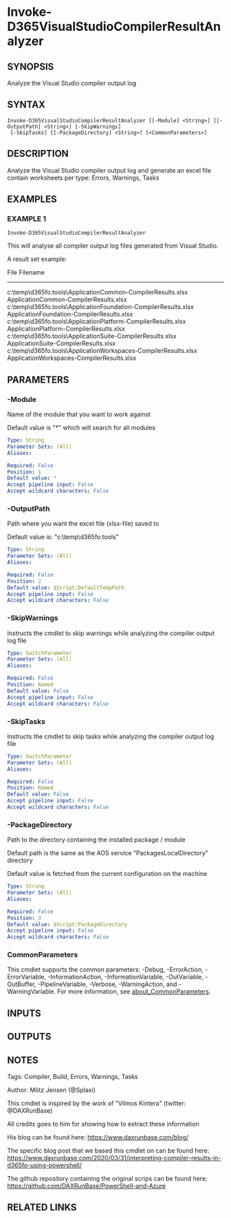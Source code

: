 ﻿---
external help file: d365fo.tools-help.xml
Module Name: d365fo.tools
online version:
schema: 2.0.0
---

# Invoke-D365VisualStudioCompilerResultAnalyzer

## SYNOPSIS
Analyze the Visual Studio compiler output log

## SYNTAX

```
Invoke-D365VisualStudioCompilerResultAnalyzer [[-Module] <String>] [[-OutputPath] <String>] [-SkipWarnings]
 [-SkipTasks] [[-PackageDirectory] <String>] [<CommonParameters>]
```

## DESCRIPTION
Analyze the Visual Studio compiler output log and generate an excel file contain worksheets per type: Errors, Warnings, Tasks

## EXAMPLES

### EXAMPLE 1
```
Invoke-D365VisualStudioCompilerResultAnalyzer
```

This will analyse all compiler output log files generated from Visual Studio.

A result set example:

File                                                            Filename
----                                                            --------
c:\temp\d365fo.tools\ApplicationCommon-CompilerResults.xlsx     ApplicationCommon-CompilerResults.xlsx
c:\temp\d365fo.tools\ApplicationFoundation-CompilerResults.xlsx ApplicationFoundation-CompilerResults.xlsx
c:\temp\d365fo.tools\ApplicationPlatform-CompilerResults.xlsx   ApplicationPlatform-CompilerResults.xlsx
c:\temp\d365fo.tools\ApplicationSuite-CompilerResults.xlsx      ApplicationSuite-CompilerResults.xlsx
c:\temp\d365fo.tools\ApplicationWorkspaces-CompilerResults.xlsx ApplicationWorkspaces-CompilerResults.xlsx

## PARAMETERS

### -Module
Name of the module that you want to work against

Default value is "*" which will search for all modules

```yaml
Type: String
Parameter Sets: (All)
Aliases:

Required: False
Position: 1
Default value: *
Accept pipeline input: False
Accept wildcard characters: False
```

### -OutputPath
Path where you want the excel file (xlsx-file) saved to

Default value is: "c:\temp\d365fo.tools\"

```yaml
Type: String
Parameter Sets: (All)
Aliases:

Required: False
Position: 2
Default value: $Script:DefaultTempPath
Accept pipeline input: False
Accept wildcard characters: False
```

### -SkipWarnings
Instructs the cmdlet to skip warnings while analyzing the compiler output log file

```yaml
Type: SwitchParameter
Parameter Sets: (All)
Aliases:

Required: False
Position: Named
Default value: False
Accept pipeline input: False
Accept wildcard characters: False
```

### -SkipTasks
Instructs the cmdlet to skip tasks while analyzing the compiler output log file

```yaml
Type: SwitchParameter
Parameter Sets: (All)
Aliases:

Required: False
Position: Named
Default value: False
Accept pipeline input: False
Accept wildcard characters: False
```

### -PackageDirectory
Path to the directory containing the installed package / module

Default path is the same as the AOS service "PackagesLocalDirectory" directory

Default value is fetched from the current configuration on the machine

```yaml
Type: String
Parameter Sets: (All)
Aliases:

Required: False
Position: 3
Default value: $Script:PackageDirectory
Accept pipeline input: False
Accept wildcard characters: False
```

### CommonParameters
This cmdlet supports the common parameters: -Debug, -ErrorAction, -ErrorVariable, -InformationAction, -InformationVariable, -OutVariable, -OutBuffer, -PipelineVariable, -Verbose, -WarningAction, and -WarningVariable. For more information, see [about_CommonParameters](http://go.microsoft.com/fwlink/?LinkID=113216).

## INPUTS

## OUTPUTS

## NOTES
Tags: Compiler, Build, Errors, Warnings, Tasks

Author: Mötz Jensen (@Splaxi)

This cmdlet is inspired by the work of "Vilmos Kintera" (twitter: @DAXRunBase)

All credits goes to him for showing how to extract these information

His blog can be found here:
https://www.daxrunbase.com/blog/

The specific blog post that we based this cmdlet on can be found here:
https://www.daxrunbase.com/2020/03/31/interpreting-compiler-results-in-d365fo-using-powershell/

The github repository containing the original scrips can be found here:
https://github.com/DAXRunBase/PowerShell-and-Azure

## RELATED LINKS

